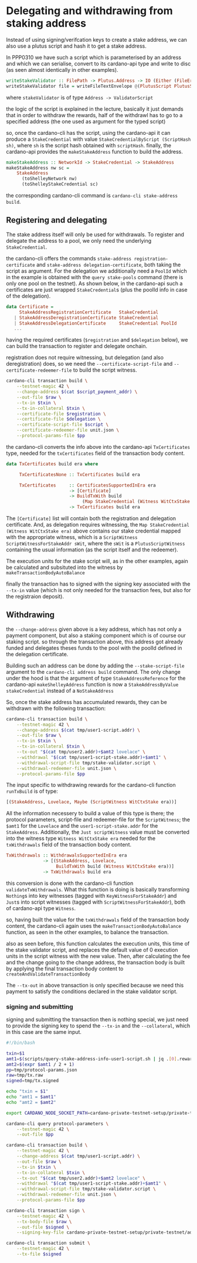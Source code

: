 # Delegating and withdrawing from staking address

Instead of using signing/verifcation keys to create a stake address, we can also use a plutus script and hash it to get a stake address.

In PPP0310 we have such a script which is parameterised by an address and which we can serialise, convert to its cardano-api type and write to disc (as seen almost identically in other examples).

```haskell
writeStakeValidator :: FilePath -> Plutus.Address -> IO (Either (FileError ()) ())
writeStakeValidator file = writeFileTextEnvelope @(PlutusScript PlutusScriptV1) file Nothing . PlutusScriptSerialised . SBS.toShort . LBS.toStrict . serialise . Plutus.getStakeValidator . stakeValidator
```
where `stakeValidator` is of type `Address -> ValidatorScript`

the logic of the script is explained in the lecture, basically it just demands that in order to withdraw the rewards, half of the withdrawl has to go to a specified address (the one used as argument for the typed script)

so, once the cardano-cli has the script, using the cardano-api it can produce a `StakeCredential` with value `StakeCredentialByScript (ScriptHash sh)`, where `sh` is the script hash obtained with `scriptHash`.
finally, the cardano-api provides the `makeStakeAddress` function to build the address.

```haskell
makeStakeAddress :: NetworkId -> StakeCredential -> StakeAddress
makeStakeAddress nw sc =
    StakeAddress
      (toShelleyNetwork nw)
      (toShelleyStakeCredential sc)
```

the corresponding cardano-cli command is `cardano-cli stake-address build`.

## Registering and delegating

The stake address itself will only be used for withdrawals. To register and delegate the address to a pool, we only need the underlying `StakeCredential`.

the cardano-cli offers the commands `stake-address registration-certificate` and `stake-address delegation-certificate`, both taking the script as argument. For the delegation we additionally need a `PoolId` which in the example is obtained with the `query stake-pools` command (there is only one pool on the testnet).
As shown below, in the cardano-api such a certificates are just wrapped `StakeCredential`s (plus the poolId info in case of the delegation).

```haskell
data Certificate =
     StakeAddressRegistrationCertificate   StakeCredential
   | StakeAddressDeregistrationCertificate StakeCredential
   | StakeAddressDelegationCertificate     StakeCredential PoolId
   ...
```

having the required certificates (`$registration` and `$delegation` below), we can build the transaction to register and delegate onchain.

registration does not require witnessing, but delegation (and also deregistration) does, so we need the `--certificate-script-file` and `--certificate-redeemer-file` to build the script witness.

```bash
cardano-cli transaction build \
    --testnet-magic 42 \
    --change-address $(cat $script_payment_addr) \
    --out-file $raw \
    --tx-in $txin \
    --tx-in-collateral $txin \
    --certificate-file $registration \
    --certificate-file $delegation \
    --certificate-script-file $script \
    --certificate-redeemer-file unit.json \
    --protocol-params-file $pp
```

the cardano-cli converts the info above into the cardano-api `TxCertificates` type, needed for the `txCertificates` field of the transaction body content.

```haskell
data TxCertificates build era where

     TxCertificatesNone :: TxCertificates build era

     TxCertificates     :: CertificatesSupportedInEra era
                        -> [Certificate]
                        -> BuildTxWith build
                             (Map StakeCredential (Witness WitCtxStake era))
                        -> TxCertificates build era
```

The `[Certificate]` list will contain both the registration and delegation certificate. And, as delegation requires witnessing, the `Map StakeCredential (Witness WitCtxStake era)` above contains our stake credential mapped with the appropriate witness, which is a `ScriptWitness ScriptWitnessForStakeAddr sWit`, where the `sWit` is a `PlutusScriptWitness` containing the usual information (as the script itself and the redeemer).

The execution units for the stake script will, as in the other examples, again be calculated and subsituted into the witness by `makeTransactionBodyAutoBalance`

finally the transaction has to signed with the signing key associated with the `--tx-in` value (which is not only needed for the transaction fees, but also for the registraion deposit). 

## Withdrawing

the `--change-address` given above is a key address, which has not only a payment component, but also a staking component which is of course our staking script.
so through the transaction above, this address got already funded and delegates theses funds to the pool with the poolId defined in the delegation certificate.

Building such an address can be done by adding the `--stake-script-file` argument to the `cardano-cli address build` command.
The only change under the hood is that the argument of type `StakeAddressReference` for the cardano-api `makeShelleyAddress` function is now a `StakeAddressByValue stakeCredential` instead of a `NoStakeAddress`

So, once the stake address has accumulated rewards, they can be withdrawn with the following transaction:

```bash
cardano-cli transaction build \
    --testnet-magic 42 \
    --change-address $(cat tmp/user1-script.addr) \
    --out-file $raw \
    --tx-in $txin \
    --tx-in-collateral $txin \
    --tx-out "$(cat tmp/user2.addr)+$amt2 lovelace" \
    --withdrawal "$(cat tmp/user1-script-stake.addr)+$amt1" \
    --withdrawal-script-file tmp/stake-validator.script \
    --withdrawal-redeemer-file unit.json \
    --protocol-params-file $pp
```

The input specific to withdrawing rewards for the cardano-cli function `runTxBuild` is of type:
 
```haskell
[(StakeAddress, Lovelace, Maybe (ScriptWitness WitCtxStake era))]
```

All the information necessery to build a value of this type is there; the protocol parameters, script-file and redeemer-file for the `ScriptWitness`; the `$amt1` for the `Lovelace` and the `user1-script-stake.addr` for the `StakeAddress`.
Additionally, the `Just scriptWitness` value must be converted into the witness type `Witness WitCtxStake era` needed for the `txWithdrawals` field of the transaction body content. 

```haskell
TxWithdrawals :: WithdrawalsSupportedInEra era
              -> [(StakeAddress, Lovelace,
                   BuildTxWith build (Witness WitCtxStake era))]
              -> TxWithdrawals build era
```

this conversion is done with the cardano-cli function `validateTxWithdrawals`. What this function is doing is basically transforming `Nothing`s into key witnesses (tagged with `KeyWitnessForStakeAddr`) and `Just`s into script witnesses (tagged with `ScriptWitnessForStakeAddr`), both of cardano-api type `Witness`.

so, having built the value for the `txWithdrawals` field of the transaction body content, the cardano-cli again uses the `makeTransactionBodyAutoBalance` function, as seen in the other examples, to balance the transaction.

also as seen before, this function calculates the execution units, this time of the stake validator script, and replaces the default value of 0 execution units in the script witness with the new value. Then, after calculating the fee and the change going to the change address, the transaction body is built by applying the final transaction body content to `createAndValidateTransactionBody` 

The `--tx-out` in above transaction is only specified because we need this payment to satisfy the conditions declared in the stake validator script.

### signing and submitting

signing and submitting the transaction then is nothing special, we just need to provide the signing key to spend the `--tx-in` and the `--collateral`, which in this case are the same input.

```bash
#!/bin/bash

txin=$1
amt1=$(scripts/query-stake-address-info-user1-script.sh | jq .[0].rewardAccountBalance)
amt2=$(expr $amt1 / 2 + 1)
pp=tmp/protocol-params.json
raw=tmp/tx.raw
signed=tmp/tx.signed

echo "txin = $1"
echo "amt1 = $amt1"
echo "amt2 = $amt2"

export CARDANO_NODE_SOCKET_PATH=cardano-private-testnet-setup/private-testnet/node-bft1/node.sock

cardano-cli query protocol-parameters \
    --testnet-magic 42 \
    --out-file $pp

cardano-cli transaction build \
    --testnet-magic 42 \
    --change-address $(cat tmp/user1-script.addr) \
    --out-file $raw \
    --tx-in $txin \
    --tx-in-collateral $txin \
    --tx-out "$(cat tmp/user2.addr)+$amt2 lovelace" \
    --withdrawal "$(cat tmp/user1-script-stake.addr)+$amt1" \
    --withdrawal-script-file tmp/stake-validator.script \
    --withdrawal-redeemer-file unit.json \
    --protocol-params-file $pp

cardano-cli transaction sign \
    --testnet-magic 42 \
    --tx-body-file $raw \
    --out-file $signed \
    --signing-key-file cardano-private-testnet-setup/private-testnet/addresses/user1.skey

cardano-cli transaction submit \
    --testnet-magic 42 \
    --tx-file $signed
```
